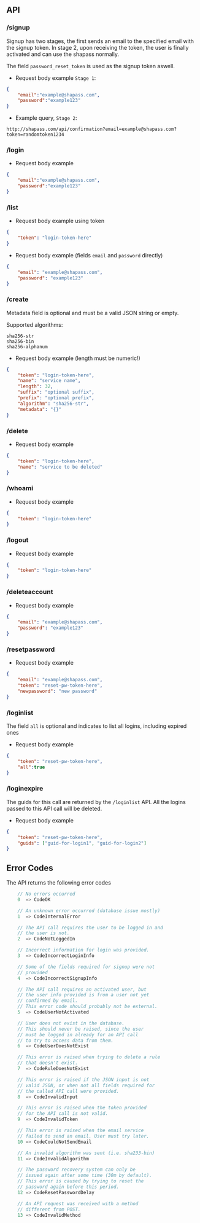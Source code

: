 ## API

### /signup

Signup has two stages, the first sends an email to the specified email
with the signup token. In stage 2, upon receiving the token, the user
is finally activated and can use the shapass normally.

The field `password_reset_token` is used as the signup token aswell.

- Request body example `Stage 1`:

```json
{
    "email":"example@shapass.com",
    "password":"example123"
}
```

- Example query, `Stage 2`:

```
http://shapass.com/api/confirmation?email=example@shapass.com?token=randomtoken1234
```

### /login

- Request body example

```json
{
    "email":"example@shapass.com",
    "password":"example123"
}
```

### /list

- Request body example using token
```json
{
    "token": "login-token-here"
}
```

- Request body example (fields `email` and `password` directly)

```json
{
    "email": "example@shapass.com",
    "password": "example123"
}
```

### /create

Metadata field is optional and must be a valid JSON string or empty.

Supported algorithms:

    sha256-str
    sha256-bin
    sha256-alphanum

- Request body example (length must be numeric!)

```json
{
    "token": "login-token-here",
    "name": "service name",
    "length": 32,
    "suffix": "optional suffix",
    "prefix": "optional prefix",
    "algorithm": "sha256-str",
    "metadata": "{}"
}
```

### /delete

- Request body example

```json
{
    "token": "login-token-here",
    "name": "service to be deleted"
}
```

### /whoami

- Request body example

```json
{
    "token": "login-token-here"
}
```

### /logout

- Request body example

```json
{
    "token": "login-token-here"
}
```

### /deleteaccount

- Request body example

```json
{
    "email": "example@shapass.com",
    "password": "example123"
}
```

### /resetpassword

- Request body example

```json
{
    "email": "example@shapass.com",
    "token": "reset-pw-token-here",
    "newpassword": "new password"
}
```

### /loginlist

The field `all` is optional and indicates to list all logins, including expired ones

- Request body example

```json
{
    "token": "reset-pw-token-here",
    "all":true
}
```

### /loginexpire

The guids for this call are returned by the `/loginlist` API.
All the logins passed to this API call will be deleted.

- Request body example

```json
{
    "token": "reset-pw-token-here",
    "guids": ["guid-for-login1", "guid-for-login2"]
}
```

## Error Codes

The API returns the following error codes

```go
    // No errors occurred
    0  => CodeOK

    // An unknown error occurred (database issue mostly)
    1  => CodeInternalError

    // The API call requires the user to be logged in and
    // the user is not.
    2  => CodeNotLoggedIn

    // Incorrect information for login was provided.
    3  => CodeIncorrectLoginInfo

    // Some of the fields required for signup were not
    // provided
    4  => CodeIncorrectSignupInfo

    // The API call requires an activated user, but
    // the user info provided is from a user not yet
    // confirmed by email.
    // This error code should probably not be external.
    5  => CodeUserNotActivated

    // User does not exist in the database.
    // This should never be raised, since the user
    // must be logged in already for an API call
    // to try to access data from them.
    6  => CodeUserDoesNotExist

    // This error is raised when trying to delete a rule 
    // that doesn't exist.
    7  => CodeRuleDoesNotExist

    // This error is raised if the JSON input is not
    // valid JSON, or when not all fields required for
    // the called API call were provided.
    8  => CodeInvalidInput

    // This error is raised when the token provided
    // for the API call is not valid.
    9  => CodeInvalidToken

    // This error is raised when the email service
    // failed to send an email. User must try later.
    10 => CodeCouldNotSendEmail

    // An invalid algorithm was sent (i.e. sha233-bin)
    11 => CodeInvalidAlgorithm

    // The password recovery system can only be
    // issued again after some time (30m by default).
    // This error is caused by trying to reset the
    // password again before this period.
    12 => CodeResetPasswordDelay

    // An API request was received with a method
    // different from POST.
    13 => CodeInvalidMethod
```